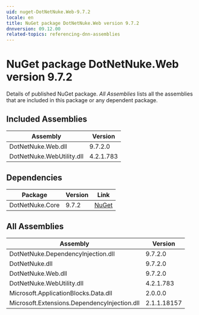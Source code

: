 ```yaml
---
uid: nuget-DotNetNuke.Web-9.7.2
locale: en
title: NuGet package DotNetNuke.Web version 9.7.2
dnnversion: 09.12.00
related-topics: referencing-dnn-assemblies
---
```


# NuGet package DotNetNuke.Web version 9.7.2
Details of published NuGet package.
*All Assemblies* lists all the assemblies that are included in this package or any dependent package.

## Included Assemblies

|Assembly|Version|
|---|---|
|DotNetNuke.Web.dll|9.7.2.0|
|DotNetNuke.WebUtility.dll|4.2.1.783|

## Dependencies

|Package|Version|Link|
|---|---|---|
|DotNetNuke.Core|9.7.2|[NuGet](https://www.nuget.org/packages/DotNetNuke.Core/9.7.2)|

## All Assemblies

|Assembly|Version|
|---|---|
|DotNetNuke.DependencyInjection.dll|9.7.2.0|
|DotNetNuke.dll|9.7.2.0|
|DotNetNuke.Web.dll|9.7.2.0|
|DotNetNuke.WebUtility.dll|4.2.1.783|
|Microsoft.ApplicationBlocks.Data.dll|2.0.0.0|
|Microsoft.Extensions.DependencyInjection.dll|2.1.1.18157|

